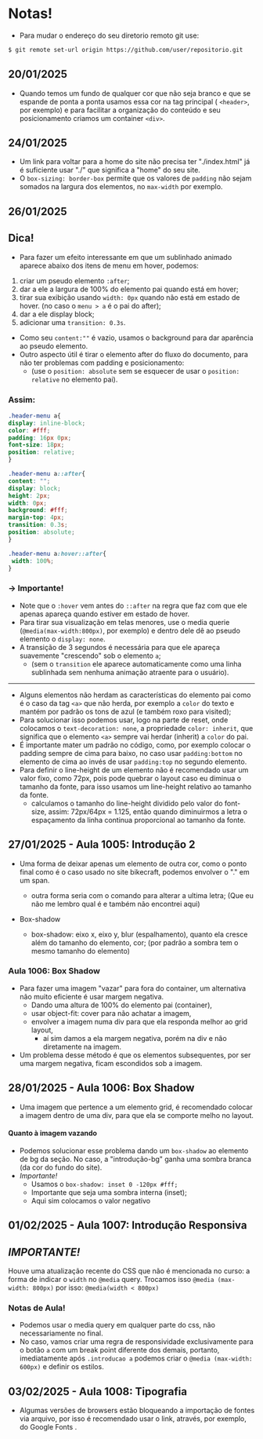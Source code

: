 # Notas!
* Para mudar o endereço do seu diretorio remoto git use:  
```bash
$ git remote set-url origin https://github.com/user/repositorio.git
```

## 20/01/2025
* Quando temos um fundo de qualquer cor que não seja branco e que se espande de ponta a ponta usamos essa cor na tag principal ( `<header>`, por exemplo) e para facilitar a organização do conteúdo e seu posicionamento criamos um container `<div>`.

## 24/01/2025
* Um link para voltar para a home do site não precisa ter "./index.html" já é suficiente usar "./" que significa a "home" do seu site.  
* O `box-sizing: border-box` permite que os valores de `padding` não sejam somados na largura dos elementos, no `max-width` por exemplo.

## 26/01/2025
   ## Dica!
   * Para fazer um efeito interessante em que um sublinhado animado aparece abaixo dos itens de menu em hover, podemos:
   1. criar um pseudo elemento `:after`; 
   2. dar a ele a largura de 100% do elemento pai quando está em hover;
   3. tirar sua exibição usando `width: 0px` quando não está em estado de hover. (no caso o `menu > a` é o pai do after);
   4. dar  a ele display block;
   5. adicionar uma `transition: 0.3s`. 
   * Como seu `content:""` é vazio, usamos o background para dar aparência ao pseudo elemento. 
   * Outro aspecto útil é tirar o elemento after do fluxo do documento, para não ter problemas com padding e posicionamento:
     * (use o `position: absolute` sem se esquecer de usar o `position: relative` no elemento pai).
   ### Assim:
   ```CSS
   .header-menu a{
  display: inline-block;
  color: #fff;
  padding: 16px 0px;
  font-size: 18px;
  position: relative;
  }

  .header-menu a::after{
  content: "";
  display: block;
  height: 2px;
  width: 0px;
  background: #fff;
  margin-top: 4px;
  transition: 0.3s;
  position: absolute;
  }

  .header-menu a:hover::after{
    width: 100%;
  }
   ```

   ### -> Importante!
   * Note que o `:hover` vem antes do `::after` na regra que faz com que ele apenas apareça quando estiver em estado de hover.
   * Para tirar sua visualização em telas menores, use o media querie (`@media(max-width:800px)`, por exemplo) e dentro dele dê ao pseudo elemento o `display: none`.
   * A transição de 3 segundos é necessária para que ele apareça suavemente "crescendo" sob o elemento `a`; 
     * (sem o `transition` ele aparece automaticamente como uma linha sublinhada sem nenhuma animação atraente para o usuário).
---
* Alguns elementos não herdam as características do elemento pai como é o caso da tag `<a>` que não herda, por exemplo a `color` do texto e mantém por padrão os tons de azul (e também roxo para visited);
* Para solucionar isso podemos usar, logo na parte de reset, onde colocamos o `text-decoration: none`, a propriedade `color: inherit`, que significa que o elemento `<a>` sempre vai herdar (inherit) a `color` do pai.
* É importante mater um padrão no código, como, por exemplo colocar o padding sempre de cima para baixo, no caso usar `padding:bottom` no elemento de cima ao invés de usar `padding:top` no segundo elemento.
* Para definir o line-height de um elemento não é recomendado usar um valor fixo, como 72px, pois pode quebrar o layout caso eu diminua o tamanho da fonte, para isso usamos um line-height relativo ao tamanho da fonte.
    * calculamos o tamanho do line-height dividido pelo valor do font-size, assim: 72px/64px = 1.125, então quando diminuirmos a letra o espaçamento da linha continua proporcional ao tamanho da fonte.

## 27/01/2025 - Aula 1005: Introdução 2
* Uma forma de deixar apenas um elemento de outra cor, como o ponto final como é o caso usado no site bikecraft, podemos envolver o "." em um span.
    * outra forma seria com o comando para alterar a ultima letra; (Que eu não me lembro qual é e também não encontrei aqui)

* Box-shadow 
    * box-shadow: eixo x, eixo y, blur (espalhamento), quanto ela cresce além do tamanho do elemento, cor; (por padrão a sombra tem o mesmo tamanho do elemento)

### Aula 1006: Box Shadow
* Para fazer uma imagem "vazar" para fora do container, um alternativa não muito eficiente é usar margem negativa. 
    * Dando uma altura de 100% do elemento pai (container), 
    * usar object-fit: cover para não achatar a imagem, 
    * envolver a imagem numa div para que ela responda melhor ao grid layout, 
        * aí sim damos a ela margem negativa, porém na div e não diretamente na imagem.
* Um problema desse método é que os elementos subsequentes, por ser uma margem negativa, ficam escondidos sob a imagem.

## 28/01/2025 - Aula 1006: Box Shadow
* Uma imagem que pertence a um elemento grid, é recomendado colocar a imagem dentro de uma div, para que ela se comporte melho no layout.
#### Quanto à imagem vazando 
* Podemos solucionar esse problema dando um `box-shadow` ao elemento de bg da seção. No caso, a "introdução-bg" ganha uma sombra branca (da cor do fundo do site).
* _Importante!_
    * Usamos o `box-shadow: inset 0 -120px #fff;`
    * Importante que seja uma sombra interna (inset);
    * Aqui sim colocamos o valor negativo

## 01/02/2025 - Aula 1007: Introdução Responsiva
## _IMPORTANTE!_
Houve uma atualização recente do CSS que não é mencionada no curso: a forma de indicar o `width` no `@media` query. Trocamos isso `@media (max-width: 800px)`
por isso:
`@media(width < 800px)`

### Notas de Aula!
* Podemos usar o media query em qualquer parte do css, não necessariamente no final.
* No caso, vamos criar uma regra de responsividade exclusivamente para o botão `a` com um break point diferente dos demais, portanto, imediatamente após `.introducao a` podemos criar o `@media (max-width: 600px)` e definir os estilos.

## 03/02/2025 - Aula 1008: Tipografia
* Algumas versões de browsers estão bloqueando a importação de fontes via arquivo, por isso é recomendado usar o link, através, por exemplo, do Google Fonts .